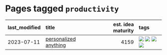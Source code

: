 # Pages tagged `productivity`

|last_modified|title|est. idea maturity|tags
|:---|:---|---:|:---|
|2023-07-11|[personalized anything](../personalized_anything.md)|4159|[![](https://img.shields.io/badge/tag-gdpr_data_export-683f3)](../tags/gdpr_data_export.md) [![](https://img.shields.io/badge/tag-llm-96bcc)](../tags/llm.md) [![](https://img.shields.io/badge/tag-personalization-77485f)](../tags/personalization.md) [![](https://img.shields.io/badge/tag-productivity-e839f4)](../tags/productivity.md)|
